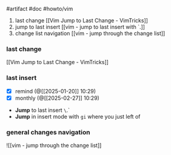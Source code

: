 #artifact #doc #howto/vim 

1. last change [[Vim Jump to Last Change - VimTricks]]
2.  jump to last insert [[vim - jump to last insert with `.]]
3. change list navigation [[vim - jump through the change list]]

### last **change**
[[Vim Jump to Last Change - VimTricks]]

### last **insert**
- [x] remind (@[[2025-01-20]] 10:29)
- [x] monthly (@[[2025-02-27]] 10:29)

- **Jump** to last insert `\`.`
- **Jump** in insert mode with `gi` where you just left of
### general changes navigation

![[vim - jump through the change list]]